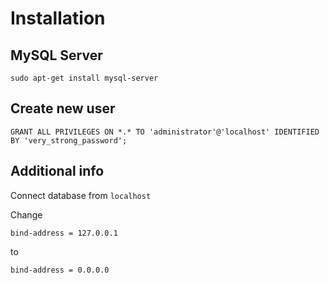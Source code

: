 # Installation
## MySQL Server
```
sudo apt-get install mysql-server
```
## Create new user
```
GRANT ALL PRIVILEGES ON *.* TO 'administrator'@'localhost' IDENTIFIED BY 'very_strong_password';
```
## Additional info
Connect database from `localhost`

Change
```
bind-address = 127.0.0.1
```
to
```
bind-address = 0.0.0.0
```